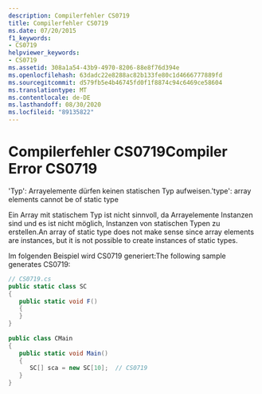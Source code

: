 ```yaml
---
description: Compilerfehler CS0719
title: Compilerfehler CS0719
ms.date: 07/20/2015
f1_keywords:
- CS0719
helpviewer_keywords:
- CS0719
ms.assetid: 308a1a54-43b9-4970-8206-88e8f76d394e
ms.openlocfilehash: 63dadc22e8288ac82b133fe80c1d4666777889fd
ms.sourcegitcommit: d579fb5e4b46745fd0f1f8874c94c6469ce58604
ms.translationtype: MT
ms.contentlocale: de-DE
ms.lasthandoff: 08/30/2020
ms.locfileid: "89135822"
---
```

# <a name="compiler-error-cs0719"></a><span data-ttu-id="135f1-103">Compilerfehler CS0719</span><span class="sxs-lookup"><span data-stu-id="135f1-103">Compiler Error CS0719</span></span>
<span data-ttu-id="135f1-104">'Typ': Arrayelemente dürfen keinen statischen Typ aufweisen.</span><span class="sxs-lookup"><span data-stu-id="135f1-104">'type': array elements cannot be of static type</span></span>  
  
 <span data-ttu-id="135f1-105">Ein Array mit statischem Typ ist nicht sinnvoll, da Arrayelemente Instanzen sind und es ist nicht möglich, Instanzen von statischen Typen zu erstellen.</span><span class="sxs-lookup"><span data-stu-id="135f1-105">An array of static type does not make sense since array elements are instances, but it is not possible to create instances of static types.</span></span>  
  
 <span data-ttu-id="135f1-106">Im folgenden Beispiel wird CS0719 generiert:</span><span class="sxs-lookup"><span data-stu-id="135f1-106">The following sample generates CS0719:</span></span>  
  
```csharp  
// CS0719.cs  
public static class SC  
{  
   public static void F()  
   {  
   }  
}  
  
public class CMain  
{  
   public static void Main()  
   {  
      SC[] sca = new SC[10];  // CS0719  
   }  
}  
```
